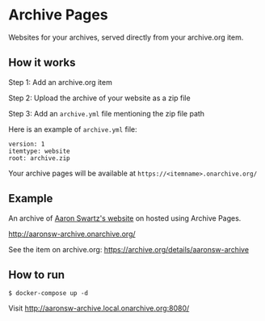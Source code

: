 # Archive Pages

Websites for your archives, served directly from your archive.org item.

## How it works

Step 1: Add an archive.org item

Step 2: Upload the archive of your website as a zip file

Step 3: Add an `archive.yml` file mentioning the zip file path

Here is an example of `archive.yml` file:

```
version: 1
itemtype: website
root: archive.zip
```

Your archive pages will be available at `https://<itemname>.onarchive.org/`

## Example

An archive of [Aaron Swartz's website](www.aaronsw.com) on hosted using Archive Pages.

<http://aaronsw-archive.onarchive.org/>

See the item on archive.org:
<https://archive.org/details/aaronsw-archive>

## How to run

```
$ docker-compose up -d 
```

Visit http://aaronsw-archive.local.onarchive.org:8080/
